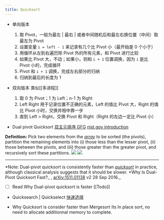 ```yaml
---
title: Quicksort
---
```

- 单向版本
  1. 取 Pivot，一般为最左 | 最右 | 或者中间随机后和最左右换位置（中间）取最左为 Pivot
  2. 设置变量 `i = left - 1` 来记录有几个比 Pivot 小（最开始是 0 个小于）
  3. 用循环从左到右遍历除 Pivot 外的所有元素，和 Pivot 进行比较
  4. 如果比 Pivot 大，不动；如果小，则和 `i + 1` 位置调换，因为 `i` 是比 Pivot 小的，完成循环
  5. Pivot 和 `i + 1` 调换，完成左右部分的归纳
  6. 归纳到最后的长度为 1

- 双向版本 类似[[多进程]]
  1. 取 0 为 Pivot；1 为 Left；n-1 为 Right
  2. Left Right 用于记录位置不正确的元素，Left 的值比 Pivot 大，Right 的值比 Pivot 小时，交换并相中靠一步
  3. 直到 Left > Right，交换 Pivot 和 Right（Right 的左边一定比 Pivot 小）

- Dual pivot Quicksort
[双主元排序 GFG](https://xlinux.nist.gov/dads/HTML/dualPivotQuicksort.html)
[nist.gov introduction](https://xlinux.nist.gov/dads/HTML/dualPivotQuicksort.html)

**Definition:** Pick two elements from the [_array_](https://xlinux.nist.gov/dads/HTML/array.html) to be sorted (the pivots), partition the remaining elements into (i) those less than the lesser pivot, (ii) those between the pivots, and (iii) those greater than the greater pivot, and recursively sort these partitions.
![](https://s2.loli.net/2022/02/24/F7HtqrQAxLMal9I.png)
![](https://s2.loli.net/2022/02/24/cMhQvrFDpTBiJ2G.png)


***

  *Note: Dual-pivot quicksort is consistently faster than [*quicksort*](https://xlinux.nist.gov/dads/HTML/quicksort.html) in practice, although classical analysis suggests that it should be slower. *Why Is Dual-Pivot Quicksort Fast?_ , [arXiv:1511.01138](https://arxiv.org/pdf/1511.01138.pdf) v2 28 Sep 2016._

  - [ ] Read Why Dual-pivot quicksort is faster [[Todo]]

- Quicksearch | Quickselect
  [快速选择](https://www.geeksforgeeks.org/quickselect-algorithm/)

- Why Quicksort is consider faster than Mergesort
  Its In place sort, no need to allocate additionnal memory to complete.
